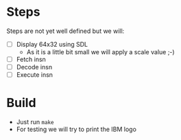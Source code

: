 # Steps

Steps are not yet well defined but we will:
- [ ] Display 64x32 using SDL
  - As it is a little bit small we will apply a scale value ;-)
- [ ] Fetch insn
- [ ] Decode insn
- [ ] Execute insn

# Build

- Just run `make`
- For testing we will try to print the IBM logo
